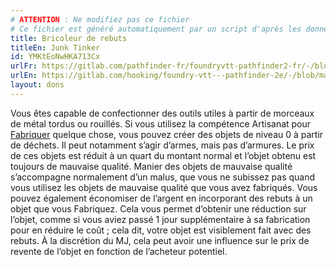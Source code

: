 ```yaml
---
# ATTENTION : Ne modifiez pas ce fichier
# Ce fichier est généré automatiquement par un script d'après les données du module Foundry VTT officiel et de sa traduction
title: Bricoleur de rebuts
titleEn: Junk Tinker
id: YMKtEoNwHKA713Cx
urlFr: https://gitlab.com/pathfinder-fr/foundryvtt-pathfinder2-fr/-/blob/master/data/feats/YMKtEoNwHKA713Cx.htm
urlEn: https://gitlab.com/hooking/foundry-vtt---pathfinder-2e/-/blob/master/packs/data/feats.db/junk-tinker.json
layout: dons
---
```

Vous êtes capable de confectionner des outils utiles à partir de morceaux de métal tordus ou rouillés. Si vous utilisez la compétence Artisanat pour [Fabriquer](../actions/fabriquer.html) quelque chose, vous pouvez créer des objets de niveau 0 à partir de déchets. Il peut notamment s’agir d’armes, mais pas d’armures. Le prix de ces objets est réduit à un quart du montant normal et l’objet obtenu est toujours de mauvaise qualité. Manier des objets de mauvaise qualité s’accompagne normalement d’un malus, que vous ne subissez pas quand vous utilisez les objets de mauvaise qualité que vous avez fabriqués. Vous pouvez également économiser de l’argent en incorporant des rebuts à un objet que vous Fabriquez. Cela vous permet d’obtenir une réduction sur l’objet, comme si vous aviez passé 1 jour supplémentaire à sa fabrication pour en réduire le coût ; cela dit, votre objet est visiblement fait avec des rebuts. À la discrétion du MJ, cela peut avoir une influence sur le prix de revente de l’objet en fonction de l’acheteur potentiel.
